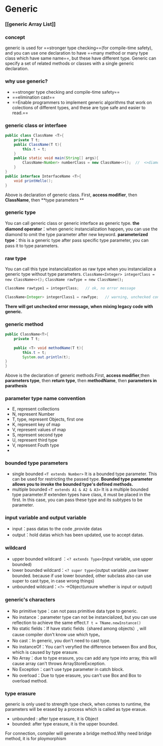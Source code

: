 # Generic
### [[generic Array List]]


### concept
generic is used for ==stronger type checking==(for compile-time safety), and you can use one declaration to have ==many method or many type class which have same name==, but these have different type. Generic can specify a set of related methods or classes with a single generic declaration. 

### why use generic?
* ==stronger type checking and compile-time safety==
* ==elimination cast==
* ==Enable programmers to implement generic algorithms that work on colections of different types, and these are type safe and easier to read.==

### generic class or interfaee
```Java
public class ClassName <T>{
	private T t;
	public ClassName(T t){
		this.t = t;
	}
	public static void main(String[] args){
		ClassName<Number> numberClass = new ClassName<>();  //  <>diamond operator
	}
}
public interface InterfaceName <T>{
	void printHello();
}
```
Above is declaration of generic class. First, **access modifier**, then **ClassName**, then **type parameters **

### generic type 
You can call generic class or generic interface as generic type.
**the diamond operator**：when generic instancialization happen, you can use the diamond to omit the type parameter after new keyword.
**parameterized type**：this is a generic type after pass specific type parameter, you can pass it to type parameters.

### raw type
You can call this type instancialization as raw type when you instancialize a generic type without type parameters.
`ClassName<Integer> integerClass = new ClassName<>();`
`ClassName rawType = new ClassName();`
```Java
ClassName rawtype1 = integerClass;   // ok, no error message

ClassName<Integer> integerClass1 = rawType;   // warning, unchecked conversion
```
**There will get unchecked error message, when mixing legacy code with generic.**

### generic method
```Java
public ClassName<T>{
	private T t;
	
	public <T> void methodName(T t){
		this.t = t;
		System.out.println(t);
}
}
```
Above is the declaration of generic methods.First, **access modifier**,then **parameters type**, then **return type**, then **methodName**, then **parameters in parathesis**

### parameter type name convention
- E, represent collections
- N, represent Number
- T, type, represent Objects, first one
- K, represent key of map
- V, represent values of map
- S, represent second type
- U, represent third type
- V, represent Fouth type
- 
### bounded type parameters
- single bounded
	`<T extends Number>`
It is a bounded type parameter. This can be used for restricting the passed type.
**Bounded type parameter allows you to invoke the bounded type's defined methods.**
- multiple bounded
	`<T extends A1 & A2 & A3>`
	It is a multiple bounded type parameter.If extenden types have class, it must be placed in the first.
	In this case, you can pass these type and its subtypes to be parameter.

### input variable and output variable
- input：pass datas to the code ,provide datas
- output：hold datas which has been updated, use to accept datas.


### wildcard
- upper bounded wildcard ：`<? extends Type>`(input variable, use upper bounded)
- lower bounded wildcard：`<? super type>`(output variable ,use lower bounded. because if use lower bounded, other subclass also can use super to cast type, in case wrong things)
- unbounded wildcard：`<?>` ->Object(unsure whether is input or output)

### generic's characters
- No primitive type：can not pass primitive data type to generic.
- No instance：parameter type can not be instancialized, but you can use reflection to achieve the same effect.`T t = TName.newInstance()`
- No static fields：If have static fields（shared among objects）, will cause compiler don't know use which type。
- No cast：In generic, you don't need to cast type.
- No instanceOf：You can't veryfied the difference between Box<Integer> and Box<String>, which is caused by type erasure.
- No Array：due to type erasure, you can add any type into array, this will cause array can't throws ArrayStoreException.
- No Exception：can't use type parameter in catch block.
- No overload：Due to type erasure, you can't use Box<String> and Box<Integer> to overload method.


### type erasure
generic is only used to strength type check, when comes to runtime, the parameters will be erased by a process which is called as type erasue.
- unbounded : after type erasure, it is Object
- bounded: after type erasure, it is the upper bounded.

For connection, compiler will generate a bridge method.Why need bridge method, it is for ploymorphism
